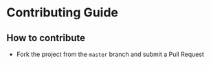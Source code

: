 # Contributing Guide

## How to contribute
- Fork the project from the `master` branch and submit a Pull Request
